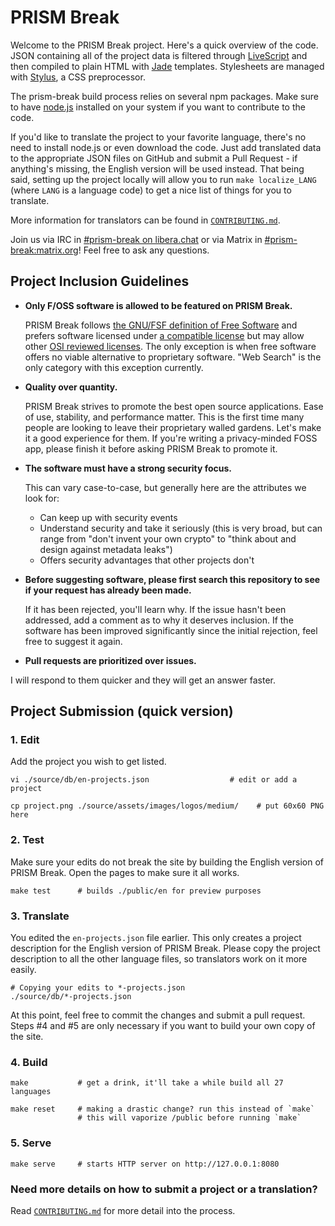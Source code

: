 # PRISM Break

Welcome to the PRISM Break project. Here's a quick overview of the code. JSON containing all of the project data is filtered through [LiveScript](https://livescript.net/) and then compiled to plain HTML with [Jade](https://pugjs.org/) templates. Stylesheets are managed with [Stylus](http://stylus-lang.com/), a CSS preprocessor.

The prism-break build process relies on several npm packages. Make sure to have [node.js](https://nodejs.org/) installed on your system if you want to contribute to the code.

If you'd like to translate the project to your favorite language, there's no need to install node.js or even download the code. Just add translated data to the appropriate JSON files on GitHub and submit a Pull Request - if anything's missing, the English version will be used instead. That being said, setting up the project locally will allow you to run `make localize_LANG` (where `LANG` is a language code) to get a nice list of things for you to translate.

More information for translators can be found in [`CONTRIBUTING.md`](CONTRIBUTING.md).

Join us via IRC in [#prism-break on libera.chat][#prism-break] or via Matrix in [#prism-break:matrix.org][matrix]! Feel free to ask any questions.

[#prism-break]: https://web.libera.chat/#prism-break
[matrix]: https://app.element.io/#/room/#prism-break:matrix.org

## Project Inclusion Guidelines

- **Only F/OSS software is allowed to be featured on PRISM Break.**

  PRISM Break follows [the GNU/FSF definition of Free Software](https://www.gnu.org/philosophy/free-sw.html) and prefers software licensed under [a compatible license](https://www.gnu.org/licenses/license-list.html) but may allow other [OSI reviewed licenses](https://opensource.org/licenses). The only exception is when free software offers no viable alternative to proprietary software. "Web Search" is the only category with this exception currently.

- **Quality over quantity.**

  PRISM Break strives to promote the best open source applications. Ease of use, stability, and performance matter. This is the first time many people are looking to leave their proprietary walled gardens. Let's make it a good experience for them. If you're writing a privacy-minded FOSS app, please finish it before asking PRISM Break to promote it.

- **The software must have a strong security focus.**

  This can vary case-to-case, but generally here are the attributes we look for:

  - Can keep up with security events
  - Understand security and take it seriously (this is very broad, but can range from "don't invent your own crypto" to "think about and design against metadata leaks")
  - Offers security advantages that other projects don't

- **Before suggesting software, please first search this repository to see if your request has already been made.**

  If it has been rejected, you'll learn why. If the issue hasn't been addressed, add a comment as to why it deserves inclusion. If the software has been improved significantly since the initial rejection, feel free to suggest it again.

- **Pull requests are prioritized over issues.**

I will respond to them quicker and they will get an answer faster.

## Project Submission (quick version)

### 1. Edit

Add the project you wish to get listed.

    vi ./source/db/en-projects.json                  # edit or add a project

    cp project.png ./source/assets/images/logos/medium/    # put 60x60 PNG here

### 2. Test

Make sure your edits do not break the site by building the English version of PRISM Break. Open the pages to make sure it all works.

    make test      # builds ./public/en for preview purposes

### 3. Translate

You edited the `en-projects.json` file earlier. This only creates a project description for the English version of PRISM Break. Please copy the project description to all the other language files, so translators work on it more easily.

    # Copying your edits to *-projects.json
    ./source/db/*-projects.json

At this point, feel free to commit the changes and submit a pull request. Steps #4 and #5 are only necessary if you want to build your own copy of the site.

### 4. Build

    make           # get a drink, it'll take a while build all 27 languages

    make reset     # making a drastic change? run this instead of `make`
                   # this will vaporize /public before running `make`

### 5. Serve

    make serve     # starts HTTP server on http://127.0.0.1:8080

### Need more details on how to submit a project or a translation?

Read [`CONTRIBUTING.md`](CONTRIBUTING.md) for more detail into the process.
